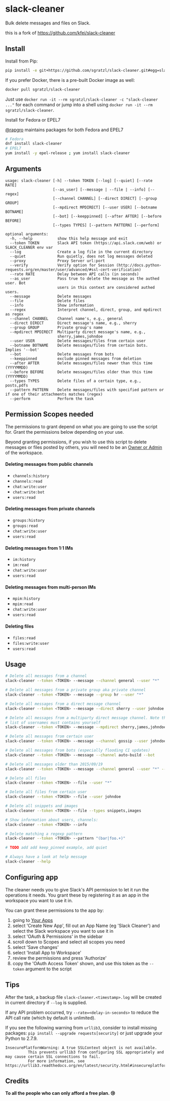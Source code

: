 # slack-cleaner

Bulk delete messages and files on Slack.

this is a fork of https://github.com/kfei/slack-cleaner

## Install

Install from Pip:

```bash
pip install -e git+https://github.com/sgratzl/slack-cleaner.git#egg=slack-cleaner
```

If you prefer Docker, there is a pre-built Docker image as well:

```bash
docker pull sgratzl/slack-cleaner
```

Just use `docker run -it --rm sgratzl/slack-cleaner -c "slack-cleaner ..."` for each command or jump into a shell using `docker run -it --rm sgratzl/slack-cleaner`.

Install for Fedora or EPEL7

[@rapgro](https://github.com/rapgro) maintains packages for both Fedora and EPEL7

```bash
# Fedora
dnf install slack-cleaner
# EPEL7
yum install -y epel-release ; yum install slack-cleaner
```

## Arguments

```
usage: slack-cleaner [-h] --token TOKEN [--log] [--quiet] [--rate RATE]
                     [--as_user] [--message | --file | --info] [--regex]
                     [--channel CHANNEL] [--direct DIRECT] [--group GROUP]
                     [--mpdirect MPDIRECT] [--user USER] [--botname BOTNAME]
                     [--bot] [--keeppinned] [--after AFTER] [--before BEFORE]
                     [--types TYPES] [--pattern PATTERN] [--perform]

optional arguments:
  -h, --help           show this help message and exit
  --token TOKEN        Slack API token (https://api.slack.com/web) or SLACK_CLEANER env var
  --log                Create a log file in the current directory
  --quiet              Run quietly, does not log messages deleted
  --proxy              Proxy Server url:port
  --verify             Verify option for Session (http://docs.python-requests.org/en/master/user/advanced/#ssl-cert-verification)
  --rate RATE          Delay between API calls (in seconds)
  --as_user            Pass true to delete the message as the authed user. Bot
                       users in this context are considered authed users.
  --message            Delete messages
  --file               Delete files
  --info               Show information
  --regex              Interpret channel, direct, group, and mpdirect as regex
  --channel CHANNEL    Channel name's, e.g., general
  --direct DIRECT      Direct message's name, e.g., sherry
  --group GROUP        Private group's name
  --mpdirect MPDIRECT  Multiparty direct message's name, e.g.,
                       sherry,james,johndoe
  --user USER          Delete messages/files from certain user
  --botname BOTNAME    Delete messages/files from certain bots. Implies '--bot'
  --bot                Delete messages from bots
  --keeppinned         exclude pinned messages from deletion
  --after AFTER        Delete messages/files newer than this time (YYYYMMDD)
  --before BEFORE      Delete messages/files older than this time (YYYYMMDD)
  --types TYPES        Delete files of a certain type, e.g., posts,pdfs
  --pattern PATTERN    Delete messages/files with specified pattern or if one of their attachments matches (regex)
  --perform            Perform the task
```

## Permission Scopes needed

The permissions to grant depend on what you are going to use the script for.
Grant the permissions below depending on your use.

Beyond granting permissions, if you wish to use this script to delete
messages or files posted by others, you will need to be an [Owner or
Admin](https://get.slack.help/hc/en-us/articles/218124397-Change-a-member-s-role)
of the workspace.

#### Deleting messages from public channels

- `channels:history`
- `channels:read`
- `chat:write:user`
- `chat:write:bot`
- `users:read`

#### Deleting messages from private channels

- `groups:history`
- `groups:read`
- `chat:write:user`
- `users:read`

#### Deleting messages from 1:1 IMs

- `im:history`
- `im:read`
- `chat:write:user`
- `users:read`

#### Deleting messages from multi-person IMs

- `mpim:history`
- `mpim:read`
- `chat:write:user`
- `users:read`

#### Deleting files

- `files:read`
- `files:write:user`
- `users:read`

## Usage

```bash
# Delete all messages from a channel
slack-cleaner --token <TOKEN> --message --channel general --user "*"

# Delete all messages from a private group aka private channel
slack-cleaner --token <TOKEN> --message --group hr --user "*"

# Delete all messages from a direct message channel
slack-cleaner --token <TOKEN> --message --direct sherry --user johndoe

# Delete all messages from a multiparty direct message channel. Note that the
# list of usernames must contains yourself
slack-cleaner --token <TOKEN> --message --mpdirect sherry,james,johndoe --user "*"

# Delete all messages from certain user
slack-cleaner --token <TOKEN> --message --channel gossip --user johndoe

# Delete all messages from bots (especially flooding CI updates)
slack-cleaner --token <TOKEN> --message --channel auto-build --bot

# Delete all messages older than 2015/09/19
slack-cleaner --token <TOKEN> --message --channel general --user "*" --before 20150919

# Delete all files
slack-cleaner --token <TOKEN> --file --user "*"

# Delete all files from certain user
slack-cleaner --token <TOKEN> --file --user johndoe

# Delete all snippets and images
slack-cleaner --token <TOKEN> --file --types snippets,images

# Show information about users, channels:
slack-cleaner --token <TOKEN> --info

# Delete matching a regexp pattern
slack-cleaner --token <TOKEN> --pattern "(bar|foo.+)"

# TODO add add keep_pinned example, add quiet

# Always have a look at help message
slack-cleaner --help
```

## Configuring app

The cleaner needs you to give Slack's API permission to let it run the
operations it needs. You grant these by registering it as an app in the
workspace you want to use it in.

You can grant these permissions to the app by:

1. going to [Your Apps](https://api.slack.com/apps)
2. select 'Create New App', fill out an App Name (eg 'Slack Cleaner') and
   select the Slack workspace you want to use it in
3. select 'OAuth & Permissions' in the sidebar
4. scroll down to Scopes and select all scopes you need
5. select 'Save changes'
6. select 'Install App to Workspace'
7. review the permissions and press 'Authorize'
8. copy the 'OAuth Access Token' shown, and use this token as the `--token`
   argument to the script

## Tips

After the task, a backup file `slack-cleaner.<timestamp>.log` will be created in current directory if `--log` is supplied.

If any API problem occurred, try `--rate=<delay-in-seconds>` to reduce the API call rate (which by default is unlimited).

If you see the following warning from `urllib3`, consider to install missing
packages: `pip install --upgrade requests[security]` or just upgrade your Python to 2.7.9.

```
InsecurePlatformWarning: A true SSLContext object is not available.
          This prevents urllib3 from configuring SSL appropriately and may cause certain SSL connections to fail.
          For more information, see https://urllib3.readthedocs.org/en/latest/security.html#insecureplatformwarning.
```

## Credits

**To all the people who can only afford a free plan. :cry:**
